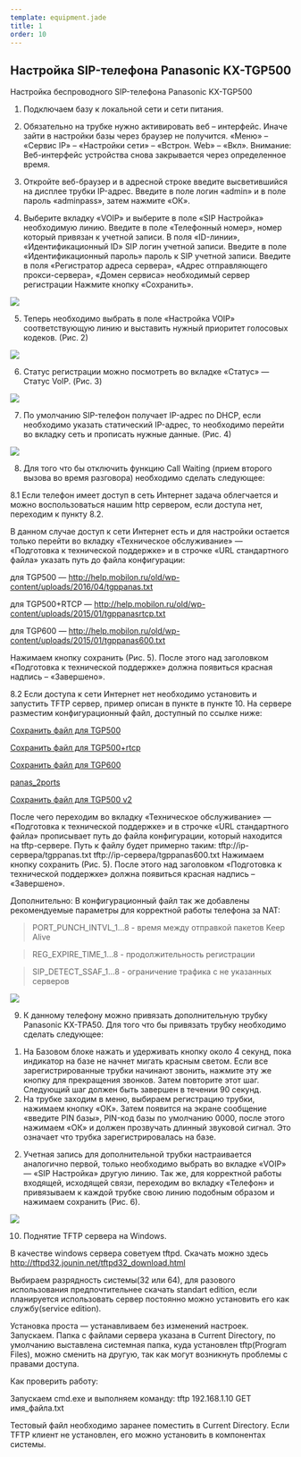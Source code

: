 ```yaml
--- 
template: equipment.jade
title: 1
order: 10
---
```


## Настройка SIP-телефона Panasonic KX-TGP500

Настройка беспроводного SIP-телефона Panasonic KX-TGP500

1. Подключаем базу к локальной сети и сети питания.

2. Обязательно на трубке нужно активировать веб – интерфейс. Иначе зайти в настройки базы через браузер не получится.  «Меню» – «Сервис IP» – «Настройки сети» – «Встрон. Web» – «Вкл».
Внимание: Веб-интерфейс устройства снова закрывается через определенное время.

3. Откройте веб-браузер и в адресной строке введите высветившийся на дисплее трубки IP-адрес. Введите в поле логин «admin» и в поле пароль «adminpass», затем нажмите «ОК».

4. Выберите вкладку «VOIP» и выберите в поле «SIP Настройка» необходимую линию.
Введите в поле «Телефонный номер», номер который привязан к учетной записи. В поля «ID-линии», «Идентификационный ID» SIP логин учетной записи. Введите в поле «Идентификационный пароль» пароль к SIP учетной записи. Введите в поля «Регистратор адреса сервера», «Адрес отправляющего прокси-сервера», «Домен сервиса» необходимый сервер регистрации
Нажмите кнопку «Сохранить».

![](1.png)

5. Теперь необходимо выбрать в поле «Настройка VOIP» соответствующую линию и выставить нужный приоритет голосовых кодеков. (Рис. 2)

![](2.png)

6. Статус регистрации можно посмотреть во вкладке «Статус» — Статус VoIP. (Рис. 3)

![](3.png)

7. По умолчанию SIP-телефон получает IP-адрес по DHCP, если необходимо указать статический IP-адрес, то необходимо перейти во вкладку сеть и прописать нужные данные. (Рис. 4)

![](4.png)

8. Для того что бы отключить функцию Call Waiting (прием второго вызова во время разговора) необходимо сделать следующее:

8.1 Если телефон имеет доступ в сеть Интернет задача облегчается и можно воспользоваться нашим http сервером, если доступа нет, переходим к пункту 8.2.

В данном случае доступ к сети Интернет есть и для настройки остается только перейти во вкладку «Техническое обслуживание» — «Подготовка к технической поддержке» и в строчке «URL стандартного файла» указать путь до файла конфигурации:

для TGP500 — http://help.mobilon.ru/old/wp-content/uploads/2016/04/tgppanas.txt

для TGP500+RTCP — http://help.mobilon.ru/old/wp-content/uploads/2015/01/tgppanasrtcp.txt

для TGP600 — http://help.mobilon.ru/old/wp-content/uploads/2015/01/tgppanas600.txt


Нажимаем кнопку сохранить (Рис. 5). После этого над заголовком «Подготовка к технической поддержке» должна появиться красная надпись – «Завершено».

8.2 Если доступа к сети Интернет нет необходимо установить и запустить TFTP сервер, пример описан в пункте в пункте 10. На сервере разместим конфигурационный файл, доступный по ссылке ниже:

[Сохранить файл для TGP500](tgppanas.txt)

[Сохранить файл для TGP500+rtcp](tgppanasrtcp.txt)

[Сохранить файл для TGP600](tgppanas600.txt)

[panas_2ports](panas_2ports.txt)

[Сохранить файл для TGP500 v2](tgppanas2.txt)


После чего переходим во вкладку «Техническое обслуживание» — «Подготовка к технической поддержке» и в строчке «URL стандартного файла» прописывает путь до файла конфигурации, который находится на tftp-сервере. Путь к файлу будет примерно таким:
tftp://ip-сервера/tgppanas.txt
tftp://ip-сервера/tgppanas600.txt
Нажимаем кнопку сохранить (Рис. 5). После этого над заголовком «Подготовка к технической поддержке» должна появиться красная надпись – «Завершено».

Дополнительно:
В конфигурационный файл так же добавлены рекомендуемые параметры для корректной работы телефона за NAT:

> PORT_PUNCH_INTVL_1...8 - время между отправкой пакетов Keep Alive

> REG_EXPIRE_TIME_1...8 - продолжительность регистрации

> SIP_DETECT_SSAF_1...8 - ограничение трафика с не указанных серверов
 

![](5.png)

9. К данному телефону можно привязать дополнительную трубку Panasonic KX-TPA50.
Для того что бы привязать трубку необходимо сделать следующее:
1) На Базовом блоке нажать и удерживать кнопку около 4 секунд, пока индикатор на базе не начнет мигать красным светом.
Если все зарегистрированные трубки начинают звонить, нажмите эту же кнопку для прекращения звонков. Затем повторите этот шаг.
Следующий шаг должен быть завершен в течении 90 секунд.
2) На трубке заходим в меню, выбираем регистрацию трубки, нажимаем кнопку «ОК». Затем появится на экране сообщение «введите PIN базы», PIN-код базы по умолчанию 0000, после этого нажимаем «ОК» и должен прозвучать длинный звуковой сигнал. Это означает что трубка зарегистрировалась на базе.
2. Учетная запись для дополнительной трубки настраивается аналогично первой, только необходимо выбрать во вкладке «VOIP» — «SIP Настройка» другую линию. Так же, для корректной работы входящей, исходящей связи, переходим во вкладку «Телефон» и привязываем к каждой трубке свою линию подобным образом и нажимаем сохранить (Рис. 6).

![](6.png)
 

10. Поднятие TFTP сервера на Windows.

В качестве windows сервера советуем tftpd. Скачать можно здесь http://tftpd32.jounin.net/tftpd32_download.html

Выбираем разрядность системы(32 или 64), для разового использования предпочтительнее скачать standart edition, если планируется использовать сервер постоянно можно установить его как службу(service edition).

Установка проста — устанавливаем без изменений настроек. Запускаем. Папка с файлами сервера указана в Current Directory, по умолчанию выставлена системная папка, куда установлен tftp(Program Files), можно сменить на другую, так как могут возникнуть проблемы с правами доступа.

Как проверить работу:

Запускаем cmd.exe и выполняем команду: tftp 192.168.1.10 GET имя_файла.txt

Тестовый файл необходимо заранее поместить в Current Directory. Если TFTP клиент не установлен, его можно установить в компонентах системы.
